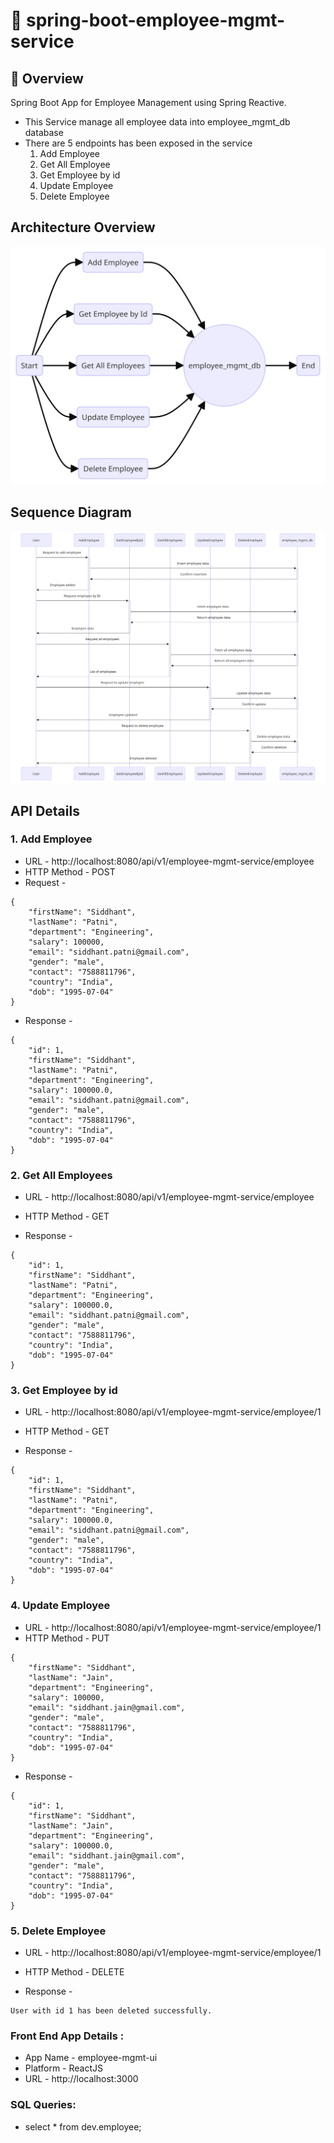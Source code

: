 # 📌 spring-boot-employee-mgmt-service

## 🚀 Overview

Spring Boot App for Employee Management using Spring Reactive.

- This Service manage all employee data into employee_mgmt_db database
- There are 5 endpoints has been exposed in the service
    1. Add Employee
    2. Get All Employee
    3. Get Employee by id
    4. Update Employee
    5. Delete Employee

## Architecture Overview

![employee-mgmt-flow-diagram.png](src/main/resources/artifacts/employee-mgmt-flow-diagram.png)

## Sequence Diagram

![employee-mgmt-sequence-diagram.png](src/main/resources/artifacts/employee-mgmt-sequence-diagram.png)

## API Details

### 1. Add Employee

- URL - http://localhost:8080/api/v1/employee-mgmt-service/employee
- HTTP Method - POST
- Request -

````
{
    "firstName": "Siddhant",
    "lastName": "Patni",
    "department": "Engineering",
    "salary": 100000,
    "email": "siddhant.patni@gmail.com",
    "gender": "male",
    "contact": "7588811796",
    "country": "India",
    "dob": "1995-07-04"
}
````

- Response -

````
{
    "id": 1,
    "firstName": "Siddhant",
    "lastName": "Patni",
    "department": "Engineering",
    "salary": 100000.0,
    "email": "siddhant.patni@gmail.com",
    "gender": "male",
    "contact": "7588811796",
    "country": "India",
    "dob": "1995-07-04"
}
````

### 2. Get All Employees

- URL - http://localhost:8080/api/v1/employee-mgmt-service/employee
- HTTP Method - GET

- Response -

````
{
    "id": 1,
    "firstName": "Siddhant",
    "lastName": "Patni",
    "department": "Engineering",
    "salary": 100000.0,
    "email": "siddhant.patni@gmail.com",
    "gender": "male",
    "contact": "7588811796",
    "country": "India",
    "dob": "1995-07-04"
}
````

### 3. Get Employee by id

- URL - http://localhost:8080/api/v1/employee-mgmt-service/employee/1
- HTTP Method - GET

- Response -

````
{
    "id": 1,
    "firstName": "Siddhant",
    "lastName": "Patni",
    "department": "Engineering",
    "salary": 100000.0,
    "email": "siddhant.patni@gmail.com",
    "gender": "male",
    "contact": "7588811796",
    "country": "India",
    "dob": "1995-07-04"
}
````

### 4. Update Employee

- URL - http://localhost:8080/api/v1/employee-mgmt-service/employee/1
- HTTP Method - PUT

````
{
    "firstName": "Siddhant",
    "lastName": "Jain",
    "department": "Engineering",
    "salary": 100000,
    "email": "siddhant.jain@gmail.com",
    "gender": "male",
    "contact": "7588811796",
    "country": "India",
    "dob": "1995-07-04"
}
````

- Response -

````
{
    "id": 1,
    "firstName": "Siddhant",
    "lastName": "Jain",
    "department": "Engineering",
    "salary": 100000.0,
    "email": "siddhant.jain@gmail.com",
    "gender": "male",
    "contact": "7588811796",
    "country": "India",
    "dob": "1995-07-04"
}
````

### 5. Delete Employee

- URL - http://localhost:8080/api/v1/employee-mgmt-service/employee/1
- HTTP Method - DELETE

- Response -

````
User with id 1 has been deleted successfully.
````

### Front End App Details :

- App Name - employee-mgmt-ui
- Platform - ReactJS
- URL - http://localhost:3000

### SQL Queries:

- select * from dev.employee;